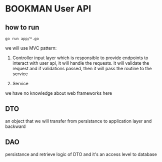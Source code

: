 # BOOKMAN User API

## how to run
`go run app/*.go`

we will use MVC pattern:

1. Controller 
input layer which is responsible to provide endpoints to
interact with user api, it will handle the requests.
it will validate the request and if validations passed,
then it will pass the routine to the service

2. Service

we have no knowledge about web frameworks here

## DTO
an object that we will transfer from persistance to application layer and backward

## DAO
persistance and retrieve logic of DTO and it's an access level to database